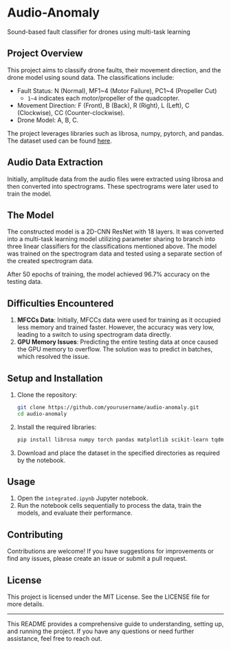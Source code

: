 # Audio-Anomaly
Sound-based fault classifier for drones using multi-task learning

## Project Overview

This project aims to classify drone faults, their movement direction, and the drone model using sound data. The classifications include:

- Fault Status: N (Normal), MF1~4 (Motor Failure), PC1~4 (Propeller Cut) 
  - `1~4` indicates each motor/propeller of the quadcopter.
- Movement Direction: F (Front), B (Back), R (Right), L (Left), C (Clockwise), CC (Counter-clockwise).
- Drone Model: A, B, C.

The project leverages libraries such as librosa, numpy, pytorch, and pandas. The dataset used can be found [here](https://zenodo.org/records/7779574#.ZCOvfXZBwQ8).

## Audio Data Extraction

Initially, amplitude data from the audio files were extracted using librosa and then converted into spectrograms. These spectrograms were later used to train the model.

## The Model

The constructed model is a 2D-CNN ResNet with 18 layers. It was converted into a multi-task learning model utilizing parameter sharing to branch into three linear classifiers for the classifications mentioned above. The model was trained on the spectrogram data and tested using a separate section of the created spectrogram data. 

After 50 epochs of training, the model achieved 96.7% accuracy on the testing data.

## Difficulties Encountered

1. **MFCCs Data**: Initially, MFCCs data were used for training as it occupied less memory and trained faster. However, the accuracy was very low, leading to a switch to using spectrogram data directly.
2. **GPU Memory Issues**: Predicting the entire testing data at once caused the GPU memory to overflow. The solution was to predict in batches, which resolved the issue.

## Setup and Installation

1. Clone the repository:
   ```bash
   git clone https://github.com/yourusername/audio-anomaly.git
   cd audio-anomaly
   ```

2. Install the required libraries:
   ```bash
   pip install librosa numpy torch pandas matplotlib scikit-learn tqdm
   ```

3. Download and place the dataset in the specified directories as required by the notebook.

## Usage

1. Open the `integrated.ipynb` Jupyter notebook.
2. Run the notebook cells sequentially to process the data, train the models, and evaluate their performance.

## Contributing

Contributions are welcome! If you have suggestions for improvements or find any issues, please create an issue or submit a pull request.

## License

This project is licensed under the MIT License. See the LICENSE file for more details.

---

This README provides a comprehensive guide to understanding, setting up, and running the project. If you have any questions or need further assistance, feel free to reach out.
